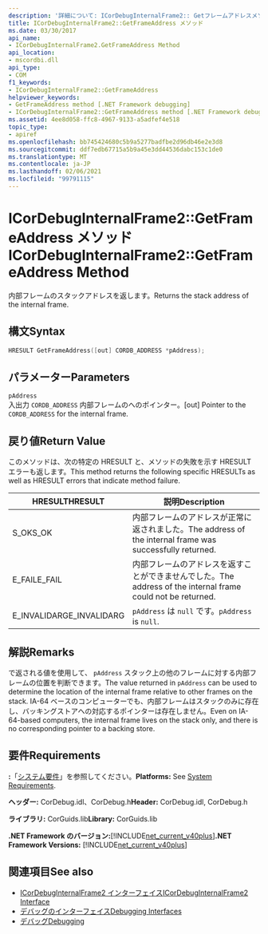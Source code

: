 ```yaml
---
description: '詳細について: ICorDebugInternalFrame2:: Getフレームアドレスメソッド'
title: ICorDebugInternalFrame2::GetFrameAddress メソッド
ms.date: 03/30/2017
api_name:
- ICorDebugInternalFrame2.GetFrameAddress Method
api_location:
- mscordbi.dll
api_type:
- COM
f1_keywords:
- ICorDebugInternalFrame2::GetFrameAddress
helpviewer_keywords:
- GetFrameAddress method [.NET Framework debugging]
- ICorDebugInternalFrame2::GetFrameAddress method [.NET Framework debugging]
ms.assetid: 4ee8d058-ffc8-4967-9133-a5adfef4e518
topic_type:
- apiref
ms.openlocfilehash: bb745424680c5b9a5277badfbe2d96db46e2e3d8
ms.sourcegitcommit: ddf7edb67715a5b9a45e3dd44536dabc153c1de0
ms.translationtype: MT
ms.contentlocale: ja-JP
ms.lasthandoff: 02/06/2021
ms.locfileid: "99791115"
---
```

# <a name="icordebuginternalframe2getframeaddress-method"></a><span data-ttu-id="3d260-103">ICorDebugInternalFrame2::GetFrameAddress メソッド</span><span class="sxs-lookup"><span data-stu-id="3d260-103">ICorDebugInternalFrame2::GetFrameAddress Method</span></span>

<span data-ttu-id="3d260-104">内部フレームのスタックアドレスを返します。</span><span class="sxs-lookup"><span data-stu-id="3d260-104">Returns the stack address of the internal frame.</span></span>  
  
## <a name="syntax"></a><span data-ttu-id="3d260-105">構文</span><span class="sxs-lookup"><span data-stu-id="3d260-105">Syntax</span></span>  
  
```cpp  
HRESULT GetFrameAddress([out] CORDB_ADDRESS *pAddress);  
```  
  
## <a name="parameters"></a><span data-ttu-id="3d260-106">パラメーター</span><span class="sxs-lookup"><span data-stu-id="3d260-106">Parameters</span></span>  

 `pAddress`  
 <span data-ttu-id="3d260-107">入出力 `CORDB_ADDRESS` 内部フレームのへのポインター。</span><span class="sxs-lookup"><span data-stu-id="3d260-107">[out] Pointer to the `CORDB_ADDRESS` for the internal frame.</span></span>  
  
## <a name="return-value"></a><span data-ttu-id="3d260-108">戻り値</span><span class="sxs-lookup"><span data-stu-id="3d260-108">Return Value</span></span>  

 <span data-ttu-id="3d260-109">このメソッドは、次の特定の HRESULT と、メソッドの失敗を示す HRESULT エラーも返します。</span><span class="sxs-lookup"><span data-stu-id="3d260-109">This method returns the following specific HRESULTs as well as HRESULT errors that indicate method failure.</span></span>  
  
|<span data-ttu-id="3d260-110">HRESULT</span><span class="sxs-lookup"><span data-stu-id="3d260-110">HRESULT</span></span>|<span data-ttu-id="3d260-111">説明</span><span class="sxs-lookup"><span data-stu-id="3d260-111">Description</span></span>|  
|-------------|-----------------|  
|<span data-ttu-id="3d260-112">S_OK</span><span class="sxs-lookup"><span data-stu-id="3d260-112">S_OK</span></span>|<span data-ttu-id="3d260-113">内部フレームのアドレスが正常に返されました。</span><span class="sxs-lookup"><span data-stu-id="3d260-113">The address of the internal frame was successfully returned.</span></span>|  
|<span data-ttu-id="3d260-114">E_FAIL</span><span class="sxs-lookup"><span data-stu-id="3d260-114">E_FAIL</span></span>|<span data-ttu-id="3d260-115">内部フレームのアドレスを返すことができませんでした。</span><span class="sxs-lookup"><span data-stu-id="3d260-115">The address of the internal frame could not be returned.</span></span>|  
|<span data-ttu-id="3d260-116">E_INVALIDARG</span><span class="sxs-lookup"><span data-stu-id="3d260-116">E_INVALIDARG</span></span>|<span data-ttu-id="3d260-117">`pAddress` は `null` です。</span><span class="sxs-lookup"><span data-stu-id="3d260-117">`pAddress` is `null`.</span></span>|  
  
## <a name="remarks"></a><span data-ttu-id="3d260-118">解説</span><span class="sxs-lookup"><span data-stu-id="3d260-118">Remarks</span></span>  

 <span data-ttu-id="3d260-119">で返される値を使用して、 `pAddress` スタック上の他のフレームに対する内部フレームの位置を判断できます。</span><span class="sxs-lookup"><span data-stu-id="3d260-119">The value returned in `pAddress` can be used to determine the location of the internal frame relative to other frames on the stack.</span></span> <span data-ttu-id="3d260-120">IA-64 ベースのコンピューターでも、内部フレームはスタックのみに存在し、バッキングストアへの対応するポインターは存在しません。</span><span class="sxs-lookup"><span data-stu-id="3d260-120">Even on IA-64-based computers, the internal frame lives on the stack only, and there is no corresponding pointer to a backing store.</span></span>  
  
## <a name="requirements"></a><span data-ttu-id="3d260-121">要件</span><span class="sxs-lookup"><span data-stu-id="3d260-121">Requirements</span></span>  

 <span data-ttu-id="3d260-122">**:**「[システム要件](../../get-started/system-requirements.md)」を参照してください。</span><span class="sxs-lookup"><span data-stu-id="3d260-122">**Platforms:** See [System Requirements](../../get-started/system-requirements.md).</span></span>  
  
 <span data-ttu-id="3d260-123">**ヘッダー:** CorDebug.idl、CorDebug.h</span><span class="sxs-lookup"><span data-stu-id="3d260-123">**Header:** CorDebug.idl, CorDebug.h</span></span>  
  
 <span data-ttu-id="3d260-124">**ライブラリ:** CorGuids.lib</span><span class="sxs-lookup"><span data-stu-id="3d260-124">**Library:** CorGuids.lib</span></span>  
  
 <span data-ttu-id="3d260-125">**.NET Framework のバージョン:**[!INCLUDE[net_current_v40plus](../../../../includes/net-current-v40plus-md.md)]</span><span class="sxs-lookup"><span data-stu-id="3d260-125">**.NET Framework Versions:** [!INCLUDE[net_current_v40plus](../../../../includes/net-current-v40plus-md.md)]</span></span>  
  
## <a name="see-also"></a><span data-ttu-id="3d260-126">関連項目</span><span class="sxs-lookup"><span data-stu-id="3d260-126">See also</span></span>

- [<span data-ttu-id="3d260-127">ICorDebugInternalFrame2 インターフェイス</span><span class="sxs-lookup"><span data-stu-id="3d260-127">ICorDebugInternalFrame2 Interface</span></span>](icordebuginternalframe2-interface.md)
- [<span data-ttu-id="3d260-128">デバッグのインターフェイス</span><span class="sxs-lookup"><span data-stu-id="3d260-128">Debugging Interfaces</span></span>](debugging-interfaces.md)
- [<span data-ttu-id="3d260-129">デバッグ</span><span class="sxs-lookup"><span data-stu-id="3d260-129">Debugging</span></span>](index.md)
